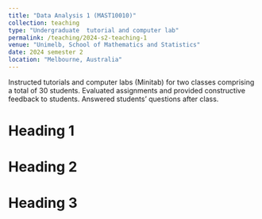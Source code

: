 ```yaml
---
title: "Data Analysis 1 (MAST10010)"
collection: teaching
type: "Undergraduate  tutorial and computer lab"
permalink: /teaching/2024-s2-teaching-1
venue: "Unimelb, School of Mathematics and Statistics"
date: 2024 semester 2
location: "Melbourne, Australia"
---
```


Instructed tutorials and computer labs (Minitab) for two classes comprising a total of 30 students. Evaluated assignments and provided constructive feedback to students. Answered students’ questions after class.

Heading 1
======

Heading 2
======

Heading 3
======
